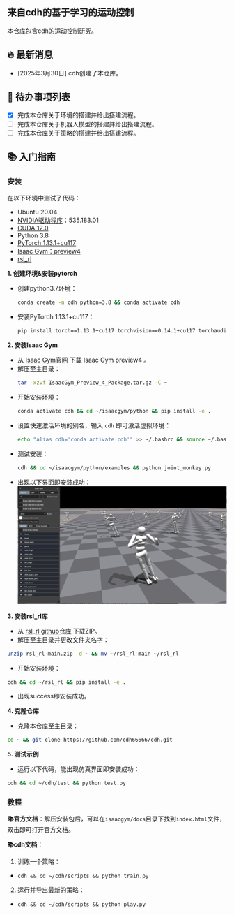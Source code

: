 ## 来自cdh的基于学习的运动控制
本仓库包含cdh的运动控制研究。
## 🔥 最新消息
- [2025年3月30日] cdh创建了本仓库。
## 📝 待办事项列表
- [x] 完成本仓库关于环境的搭建并给出搭建流程。
- [ ] 完成本仓库关于机器人模型的搭建并给出搭建流程。
- [ ] 完成本仓库关于策略的搭建并给出搭建流程。

## 📚 入门指南
### 安装

在以下环境中测试了代码：

- Ubuntu 20.04
- [NVIDIA驱动程序](https://www.cnblogs.com/nannandbk/p/18144618)：535.183.01
- [CUDA 12.0](https://blog.51cto.com/u_16213611/10480090)
- Python 3.8 
- [PyTorch 1.13.1+cu117](https://pytorch.org/get-started/previous-versions/)
- [Isaac Gym：preview4](https://developer.nvidia.com/isaac-gym/download)
- [rsl_rl](https://github.com/leggedrobotics/rsl_rl)
 
**1. 创建环境&安装pytorch**
-  创建python3.7环境：
    ```bash
    conda create -n cdh python=3.8 && conda activate cdh
    ```
-  安装PyTorch 1.13.1+cu117：
    ```bash
    pip install torch==1.13.1+cu117 torchvision==0.14.1+cu117 torchaudio==0.13.1 --extra-index-url https://download.pytorch.org/whl/cu117
    ```
 
**2. 安装Isaac Gym**

-  从 [Isaac Gym官网](https://developer.nvidia.com/isaac-gym) 下载 Isaac Gym preview4 。
-  解压至主目录：
    ```bash
    tar -xzvf IsaacGym_Preview_4_Package.tar.gz -C ~
    ```
-  开始安装环境：
    ```bash
    conda activate cdh && cd ~/isaacgym/python && pip install -e .
    ```
-  设置快速激活环境的别名，输入 `cdh` 即可激活虚拟环境：
    ```bash
    echo "alias cdh='conda activate cdh'" >> ~/.bashrc && source ~/.bashrc
    ```
-  测试安装：
    ```bash
    cdh && cd ~/isaacgym/python/examples && python joint_monkey.py
    ```
-  出现以下界面即安装成功：![猴子仿真界面](img_for_readme/image.png)


**3. 安装rsl_rl库**

- 从 [rsl_rl github仓库](https://github.com/leggedrobotics/rsl_rl) 下载ZIP。
- 解压至主目录并更改文件夹名字：
```bash
unzip rsl_rl-main.zip -d ~ && mv ~/rsl_rl-main ~/rsl_rl
```
- 开始安装环境：
```bash
cdh && cd ~/rsl_rl && pip install -e .
```
- 出现success即安装成功。
 
 
**4. 克隆仓库**
-  克隆本仓库至主目录：
```bash
cd ~ && git clone https://github.com/cdh66666/cdh.git
```
<!-- **4. 安装cdh**
```bash
cdh && cd ~/cdh && pip install -e . ##待定
``` -->

**5. 测试示例**
- 运行以下代码，能出现仿真界面即安装成功：
```bash
cdh && cd ~/cdh/test && python test.py
```





### 教程
**📚官方文档**：解压安装包后，可以在`isaacgym/docs`目录下找到`index.html`文件，双击即可打开官方文档。

**📚cdh文档**：
1. 训练一个策略：
  - `cdh && cd ~/cdh/scripts && python train.py`
 

2. 运行并导出最新的策略：
  - `cdh && cd ~/cdh/scripts && python play.py`
 
 
